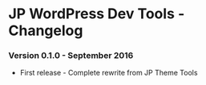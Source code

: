 JP WordPress Dev Tools - Changelog
=========

### Version 0.1.0 - September 2016
- First release - Complete rewrite from JP Theme Tools